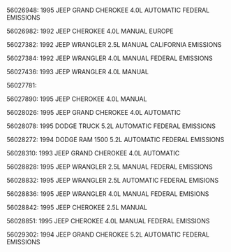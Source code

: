 
56026948: 1995 JEEP GRAND CHEROKEE 4.0L AUTOMATIC FEDERAL EMISSIONS

56026982: 1992 JEEP CHEROKEE 4.0L MANUAL EUROPE

56027382: 1992 JEEP WRANGLER 2.5L MANUAL CALIFORNIA EMISSIONS

56027384: 1992 JEEP WRANGLER 4.0L MANUAL FEDERAL EMISSIONS

56027436: 1993 JEEP WRANGLER 4.0L MANUAL

56027781: 

56027890: 1995 JEEP CHEROKEE 4.0L MANUAL

56028026: 1995 JEEP GRAND CHEROKEE 4.0L AUTOMATIC

56028078: 1995 DODGE TRUCK 5.2L AUTOMATIC FEDERAL EMISSIONS

56028272: 1994 DODGE RAM 1500 5.2L AUTOMATIC FEDERAL EMISSIONS

56028310: 1993 JEEP GRAND CHEROKEE 4.0L AUTOMATIC

56028828: 1995 JEEP WRANGLER 2.5L MANUAL FEDERAL EMISSIONS

56028832: 1995 JEEP WRANGLER 2.5L AUTOMATIC FEDERAL EMISIONS

56028836: 1995 JEEP WRANGLER 4.0L MANUAL FEDERAL EMISIONS

56028842: 1995 JEEP CHEROKEE 2.5L MANUAL

56028851: 1995 JEEP CHEROKEE 4.0L MANUAL FEDERAL EMISSIONS

56029302: 1994 JEEP GRAND CHEROKEE 5.2L AUTOMATIC FEDERAL EMISSIONS

